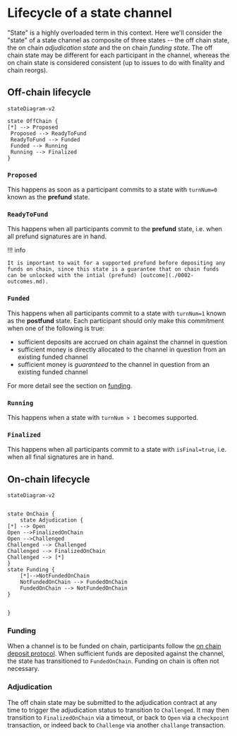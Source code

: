 # Lifecycle of a state channel

"State" is a highly overloaded term in this context. Here we'll consider the "state" of a state channel as composite of three states -- the off chain state, the on chain _adjudication state_ and the on chain _funding state_. The off chain state may be different for each participant in the channel, whereas the on chain state is considered consistent (up to issues to do with finality and chain reorgs).

## Off-chain lifecycle

```mermaid
stateDiagram-v2

state OffChain {
[*] --> Proposed
 Proposed --> ReadyToFund
 ReadyToFund --> Funded
 Funded --> Running
 Running --> Finalized
}

```

### `Proposed`

This happens as soon as a participant commits to a state with `turnNum=0` known as the **prefund** state.

### `ReadyToFund`

This happens when all participants commit to the **prefund** state, i.e. when all prefund signatures are in hand.

!!! info

    It is important to wait for a supported prefund before depositing any funds on chain, since this state is a guarantee that on chain funds can be unlocked with the intial (prefund) [outcome](./0002-outcomes.md).

### `Funded`

This happens when all participants commit to a state with `turnNum=1` known as the **postfund** state. Each participant should only make this commitment when one of the following is true:

- sufficient deposits are accrued on chain against the channel in question
- sufficient money is directly allocated to the channel in question from an existing funded channel
- sufficient money is _guaranteed_ to the channel in question from an existing funded channel

For more detail see the section on [funding](./0005-funding-a-channel.md).

### `Running`

This happens when a state with `turnNum > 1` becomes supported.

### `Finalized`

This happens when all participants commit to a state with `isFinal=true`, i.e. when all final signatures are in hand.

## On-chain lifecycle

```mermaid
stateDiagram-v2


state OnChain {
    state Adjudication {
[*] --> Open
Open -->FinalizedOnChain
Open -->Challenged
Challenged --> Challenged
Challenged --> FinalizedOnChain
Challenged --> [*]
}
state Funding {
    [*]-->NotFundedOnChain
    NotFundedOnChain --> FundedOnChain
    FundedOnChain --> NotFundedOnChain
}


}

```

### Funding

When a channel is to be funded on chain, participants follow the [on chain deposit protocol](./0005-funding-a-channel.md#fund-with-an-on-chain-deposit). When sufficient funds are deposited against the channel, the state has transitioned to `FundedOnChain`. Funding on chain is often not necessary.

### Adjudication

The off chain state may be submitted to the adjudication contract at any time to trigger the adjudication status to transition to `Challenged`. It may then transition to `FinalizedOnChain` via a timeout, or back to `Open` via a `checkpoint` transaction, or indeed back to `Challenge` via another `challange` transaction.
